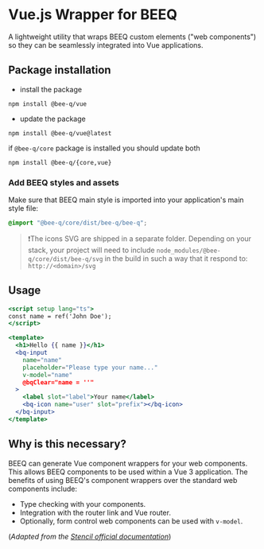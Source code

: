 # Vue.js Wrapper for BEEQ

A lightweight utility that wraps BEEQ custom elements ("web components") so they can be seamlessly integrated into Vue applications.

## Package installation

- install the package

```
npm install @bee-q/vue
```

- update the package

```
npm install @bee-q/vue@latest
```

if `@bee-q/core` package is installed you should update both

```
npm install @bee-q/{core,vue}
```

### Add BEEQ styles and assets

Make sure that BEEQ main style is imported into your application's main style file:

```css
@import "@bee-q/core/dist/bee-q/bee-q";
```

> ❗️The icons SVG are shipped in a separate folder. Depending on your stack, your project will need to include `node_modules/@bee-q/core/dist/bee-q/svg` in the build in such a way that it respond to: `http://<domain>/svg`

## Usage

```jsx
<script setup lang="ts">
const name = ref('John Doe');
</script>

<template>
  <h1>Hello {{ name }}</h1>
  <bq-input
    name="name"
    placeholder="Please type your name..."
    v-model="name"
    @bqClear="name = ''"
  >
    <label slot="label">Your name</label>
    <bq-icon name="user" slot="prefix"></bq-icon>
  </bq-input>
</template>
```

## Why is this necessary?

BEEQ can generate Vue component wrappers for your web components. This allows BEEQ components to be used within a Vue 3 application. The benefits of using BEEQ's component wrappers over the standard web components include:

- Type checking with your components.
- Integration with the router link and Vue router.
- Optionally, form control web components can be used with `v-model`.

(*Adapted from the [Stencil official documentation](https://stenciljs.com/docs/vue)*)
